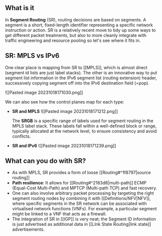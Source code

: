 ## What is it

In **Segment Routing** (SR), routing decisions are based on segments. A segment is a short, fixed-length identifier representing a specific network instruction or action. 
SR is a relatively recent move to tidy up some ways to get different packet treatments, but also to more cleanly integrate with traffic engineering and resource pooling so let's see where it fits in.

## SR: MPLS vs IPv6

One clear place is mapping from SR to [[MPLS]], which is almost direct (segment id lists are just label stacks). The other is an innovative way to put segment list information in the IPv6 segment list (routing extension) header, successively copying segment off into the IPv6 destination field (=pop).

![[Pasted image 20231018171030.png]]

We can also see how the control planes map for each type:
- **SR and MPLS**
	![[Pasted image 20231018171212.png]]
	
	The **SRGB** is a specific range of labels used for segment routing in the MPLS label stack. These labels fall within a well-defined block or range, typically allocated at the network level, to ensure consistency and avoid conflicts.


- **SR and IPv6**
	![[Pasted image 20231018171239.png]]

## What can you do with SR?

- As with MPLS, SR provides a form of loose [[Routing#^1f8797|source routing]] 
- **Path resilience**:  It allows for [[Routing#^2183d8|multi-path]] ECMP (Equal-Cost Multi-Path) and MPTCP (Multi-path TCP) and fast recovery.
- One can also involve arbitrary packet processing by targeting the right segment routing nodes by combining it with [[Definitions/NFV|NFV]], where specific segments in the SR network can be associated with virtualised network functions (VNFs). For example, a particular segment might be linked to a VNF that acts as a firewall.
- The integration of SR in [[IGP]] is very neat; the Segment ID information is just advertised as additional data in [[LInk State Routing|link state]] advertisements.



